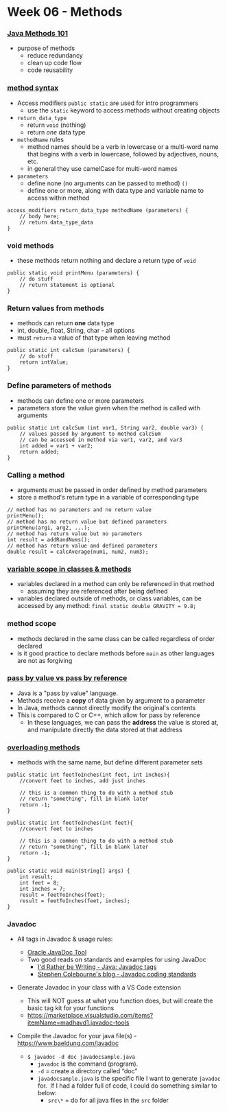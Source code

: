 # Week 06 - Methods

### [Java Methods 101](https://www.programiz.com/java-programming/methods)

- purpose of methods
  - reduce redundancy
  - clean up code flow
  - code reusability

### [method syntax](https://docs.oracle.com/javase/tutorial/java/javaOO/methods.html)

- Access modifiers `public static` are used for intro programmers
  - use the `static` keyword to access methods without creating objects
- `return_data_type`
  - return `void` (nothing)
  - return _one_ data type
- `methodName` rules
  - method names should be a verb in lowercase or a multi-word name that begins with a verb in lowercase, followed by adjectives, nouns, etc.
  - in general they use camelCase for multi-word names
- `parameters`
  - define none (no arguments can be passed to method) `()`
  - define one or more, along with data type and variable name to access within method

```
access_modifiers return_data_type methodName (parameters) {
    // body here;
    // return data_type_data
}
```

### void methods

- these methods return nothing and declare a return type of `void`

```
public static void printMenu (parameters) {
    // do stuff
    // return statement is optional
}
```

### Return values from methods

- methods can return **one** data type
- int, double, float, String, char - all options
- must `return` a value of that type when leaving method

```
public static int calcSum (parameters) {
    // do stuff
    return intValue;
}
```

### Define parameters of methods

- methods can define one or more parameters
- parameters store the value given when the method is called with arguments

```
public static int calcSum (int var1, String var2, double var3) {
    // values passed by argument to method calcSum
    // can be accessed in method via var1, var2, and var3
    int added = var1 + var2;
    return added;
}
```

### Calling a method

- arguments must be passed in order defined by method parameters
- store a method's return type in a variable of corresponding type

```
// method has no parameters and no return value
printMenu();
// method has no return value but defined parameters
printMenu(arg1, arg2, ...);
// method has return value but no parameters
int result = addRandNums();
// method has return value and defined parameters
double result = calcAverage(num1, num2, num3);
```

### [variable scope in classes & methods](https://www.geeksforgeeks.org/variable-scope-in-java/)

- variables declared in a method can only be referenced in that method
  - assuming they are referenced after being defined
- variables declared outside of methods, or class variables, can be accessed by any method: `final static double GRAVITY = 9.8;`

### method scope

- methods declared in the same class can be called regardless of order declared
- is it good practice to declare methods before `main` as other languages are not as forgiving

### [**pass by value** vs pass by reference](https://www.cs.virginia.edu/~jh2jf/courses/cs2110/java-pass-by-value.html)

- Java is a "pass by value" language.
- Methods receive a **copy** of data given by argument to a parameter
- In Java, methods cannot directly modify the original's contents
- This is compared to C or C++, which allow for pass by reference
  - In these languages, we can pass the **address** the value is stored at, and manipulate directly the data stored at that address

### [overloading methods](https://www.programiz.com/java-programming/method-overloading)

- methods with the same name, but define different parameter sets

```
public static int feetToInches(int feet, int inches){
    //convert feet to inches, add just inches

    // this is a common thing to do with a method stub
    // return "something", fill in blank later
    return -1;
}

public static int feetToInches(int feet){
    //convert feet to inches

    // this is a common thing to do with a method stub
    // return "something", fill in blank later
    return -1;
}

public static void main(String[] args) {
    int result;
    int feet = 8;
    int inches = 7;
    result = feetToInches(feet);
    result = feetToInches(feet, inches);
}
```

### Javadoc

- All tags in Javadoc & usage rules:
  - [Oracle JavaDoc Tool](https://www.oracle.com/technical-resources/articles/java/javadoc-tool.html)
  - Two good reads on standards and examples for using JavaDoc
    - [I'd Rather be Writing - Java: Javadoc tags](https://idratherbewriting.com/java-javadoc-tags/)
    - [Stephen Colebourne's blog - Javadoc coding standards](https://blog.joda.org/2012/11/javadoc-coding-standards.html)


- Generate Javadoc in your class with a VS Code extension
  - This will NOT guess at what you function does, but will create the basic tag kit for your functions
  - https://marketplace.visualstudio.com/items?itemName=madhavd1.javadoc-tools

- Compile the Javadoc for your java file(s) - https://www.baeldung.com/javadoc
  - `$ javadoc -d doc javadocsample.java`
    - `javadoc` is the command (program).
    - `-d` = create a directory called “doc”
    - `javadocsample.java` is the specific file I want to generate `javadoc` for.  If I had a folder full of code, I could do something similar to below:
      - `src\*` = do for all java files in the `src` folder
